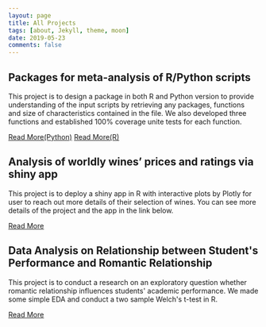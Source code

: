 ```yaml
---
layout: page
title: All Projects
tags: [about, Jekyll, theme, moon]
date: 2019-05-23
comments: false
---
```


## Packages for meta-analysis of R/Python scripts
This project is to design a package in both R and Python version to provide understanding of the input scripts by retrieving any
packages, functions and size of characteristics contained in the file. We also developed three functions and established 100% coverage unite tests for each function.

[Read More(Python)](https://github.com/zxzzhangg/LibRely-Py-)
[Read More(R)](https://github.com/zxzzhangg/LibRely-R-)


## Analysis of worldly wines’ prices and ratings via shiny app
This project is to deploy a shiny app in R with interactive plots by Plotly for user to reach out more details of their selection of wines. You can see more details of the project and the app in the link below.

[Read More](https://github.com/zxzzhangg/worldly-wines)


## Data Analysis on Relationship between Student's Performance and Romantic Relationship
This project is to conduct a research on an exploratory question whether romantic relationship influences students' academic performance. We made some simple EDA and conduct a two sample Welch's t-test in R.

[Read More](https://github.com/zxzzhangg/student_performance)
